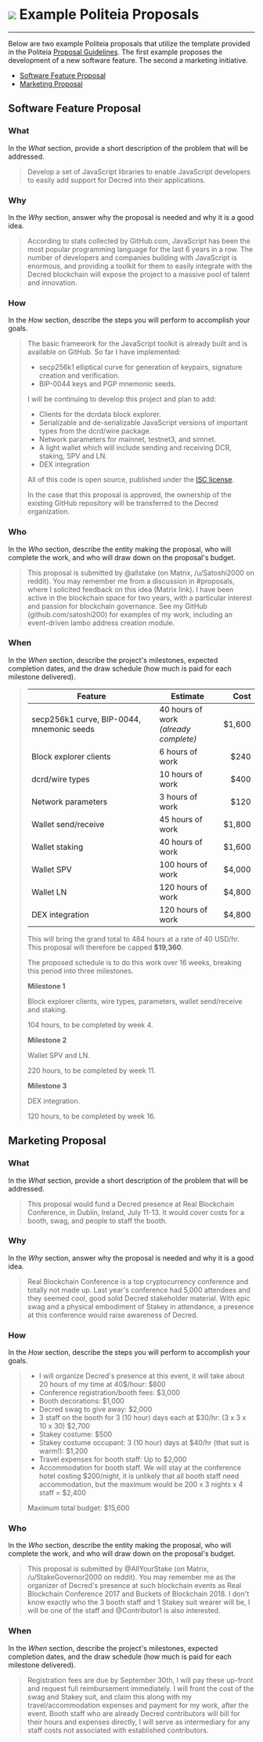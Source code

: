 # <img class="dcr-icon" src="/img/dcr-icons/Politeia.svg" /> Example Politeia Proposals

---

Below are two example Politeia proposals that utilize the template provided in the
Politeia [Proposal Guidelines](proposal-guidelines.md). The first example proposes the 
development of a new software feature. The second a marketing initiative.

- [Software Feature Proposal](#software-feature-proposal)
- [Marketing Proposal](#marketing-proposal)

## Software Feature Proposal

### What

In the *What* section, provide a short description of the problem that will 
be addressed.

> Develop a set of JavaScript libraries to enable JavaScript developers to
> easily add support for Decred into their applications.

### Why

In the *Why* section, answer why the proposal is needed and why it is
a good idea.

> According to stats collected by GitHub.com, JavaScript has been the most
> popular programming language for the last 6 years in a row.
> The number of developers and companies building with JavaScript is enormous,
> and providing a toolkit for them to easily integrate with the Decred
> blockchain will expose the project to a massive pool of talent and innovation.

### How

In the *How* section, describe the steps you will perform to accomplish your
goals.

> The basic framework for the JavaScript toolkit is already built and is
> available on GitHub.
> So far I have implemented:
>
> - secp256k1 elliptical curve for generation of keypairs, signature creation
>   and verification.
> - BIP-0044 keys and PGP mnemonic seeds.
>
> I will be continuing to develop this project and plan to add:
>
> - Clients for the dcrdata block explorer.
> - Serializable and de-serializable JavaScript versions of important types from
>   the dcrd/wire package.
> - Network parameters for mainnet, testnet3, and simnet.
> - A light wallet which will include sending and receiving DCR, staking, SPV
>   and LN.
> - DEX integration
>
> All of this code is open source, published under the
> [ISC license](https://github.com/decred/politeia/blob/master/LICENSE).
>
> In the case that this proposal is approved, the ownership of the existing
> GitHub repository will be transferred to the Decred organization.

### Who

In the *Who* section, describe the entity making the proposal, who will
complete the work, and who will draw down on the proposal's budget.

> This proposal is submitted by @allstake (on Matrix, /u/Satoshi2000 on reddit).
> You may remember me from a discussion in #proposals, where I solicited feedback
> on this idea (Matrix link).
> I have been active in the blockchain space for two years, with a particular
> interest and passion for blockchain governance.
> See my GitHub (github.com/satoshi200) for examples of my work, including an
> event-driven lambo address creation module.

### When

In the *When* section, describe the project's milestones, expected 
completion dates, and the draw schedule (how much is paid for each milestone delivered).

> | Feature | Estimate | Cost |
> |---------|----------|-----:|
> | secp256k1 curve, BIP-0044, mnemonic seeds | 40 hours of work<br/>_(already complete)_ | $1,600 |
> | Block explorer clients                    | 6 hours of work                           | $240   |
> | dcrd/wire types                           | 10 hours of work                          | $400   |
> | Network parameters                        | 3 hours of work                           | $120   |
> | Wallet send/receive                       | 45 hours of work                          | $1,800 |
> | Wallet staking                            | 40 hours of work                          | $1,600 |
> | Wallet SPV                                | 100 hours of work                         | $4,000 |
> | Wallet LN                                 | 120 hours of work                         | $4,800 |
> | DEX integration                           | 120 hours of work                         | $4,800 |
>
> This will bring the grand total to 484 hours at a rate of 40 USD/hr.
> This proposal will therefore be capped **$19,360**.
>
> The proposed schedule is to do this work over 16 weeks, breaking this period
> into three milestones.
>
> **Milestone 1**
>
> Block explorer clients, wire types, parameters, wallet send/receive and
> staking.
>
> 104 hours, to be completed by week 4.
>
> **Milestone 2**
>
> Wallet SPV and LN.
>
> 220 hours, to be completed by week 11.
>
> **Milestone 3**
>
> DEX integration.
>
> 120 hours, to be completed by week 16.

## Marketing Proposal

### What

In the *What* section, provide a short description of the problem that will 
be addressed.

> This proposal would fund a Decred presence at Real Blockchain Conference, in Dublin, Ireland, July 11-13.
> It would cover costs for a booth, swag, and people to staff the booth.

### Why

In the *Why* section, answer why the proposal is needed and why it is
a good idea.

> Real Blockchain Conference is a top cryptocurrency conference and totally not made up. Last year's conference had 5,000 attendees and they seemed cool, good solid Decred stakeholder material.
> With epic swag and a physical embodiment of Stakey in attendance, a presence at this conference would raise awareness of Decred.

### How

In the *How* section, describe the steps you will perform to accomplish your
goals.

> * I will organize Decred's presence at this event, it will take about 20 hours of my time at 40$/hour: $800
> * Conference registration/booth fees: $3,000
> * Booth decorations: $1,000
> * Decred swag to give away: $2,000
> * 3 staff on the booth for 3 (10 hour) days each at $30/hr: (3 x 3 x 10 x 30) $2,700
> * Stakey costume: $500
> * Stakey costume occupant: 3 (10 hour) days at $40/hr (that suit is warm!): $1,200
> * Travel expenses for booth staff: Up to $2,000
> * Accommodation for booth staff. We will stay at the conference hotel costing $200/night, it is unlikely that all booth staff need accommodation, but the maximum would be 200 x 3 nights x 4 staff = $2,400
>
> Maximum total budget: $15,600

### Who

In the *Who* section, describe the entity making the proposal, who will
complete the work, and who will draw down on the proposal's budget.

> This proposal is submitted by @AllYourStake (on Matrix, /u/StakeGovernor2000 on reddit).
> You may remember me as the organizer of Decred's presence at such blockchain events as Real Blockchain Conference 2017 and Buckets of Blockchain 2018.
> I don't know exactly who the 3 booth staff and 1 Stakey suit wearer will be, I will be one of the staff and @Contributor1 is also interested.

### When

In the *When* section, describe the project's milestones, expected 
completion dates, and the draw schedule (how much is paid for each milestone delivered).

> Registration fees are due by September 30th, I will pay these up-front and request full reimbursement immediately.
> I will front the cost of the swag and Stakey suit, and claim this along with my travel/accommodation expenses and payment for my work, after the event.
> Booth staff who are already Decred contributors will bill for their hours and expenses directly, I will serve as intermediary for any staff costs not associated with established contributors.
